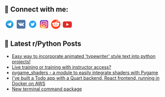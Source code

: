 ## 🔎 Connect with me:
[<img src="https://github.com/bullbesh/bullbesh/blob/main/images/Telegram.png" width="32" height="32" />](https://t.me/bullbesh)
[<img src="https://github.com/bullbesh/bullbesh/blob/main/images/VK.png" width="32" height="32" />](https://vk.com/bullbesh)
[<img src="https://github.com/bullbesh/bullbesh/blob/main/images/Twitter.png" width="32" height="32" />](https://twitter.com/bullbesh1)
[<img src="https://github.com/bullbesh/bullbesh/blob/main/images/Instagram.png" width="32" height="32" />](https://www.instagram.com/bullbesh)
[<img src="https://github.com/bullbesh/bullbesh/blob/main/images/Reddit.png" width="32" height="32" />](https://www.reddit.com/user/bullbesh)
[<img src="https://github.com/bullbesh/bullbesh/blob/main/images/YouTube.png" width="32" height="32" />](https://www.youtube.com/channel/UCtfjRs6uzgq5mfm8S06WTcg)

## 📕 Latest r/Python Posts
<!-- BLOG-POST-LIST:START -->
- [Easy way to incorporate animated &#39;typewriter&#39; style text into python projects!](https://www.reddit.com/r/Python/comments/xojzpe/easy_way_to_incorporate_animated_typewriter_style/)
- [Live training or training with instructor access?](https://www.reddit.com/r/Python/comments/xoj6l7/live_training_or_training_with_instructor_access/)
- [pygame_shaders - a module to easily integrate shaders with Pygame](https://www.reddit.com/r/Python/comments/xohsk6/pygame_shaders_a_module_to_easily_integrate/)
- [I&#39;ve built a Todo app with a Quart backend, React frontend, running in Docker on AWS](https://www.reddit.com/r/Python/comments/xoh1oo/ive_built_a_todo_app_with_a_quart_backend_react/)
- [New terminal command package](https://www.reddit.com/r/Python/comments/xogowt/new_terminal_command_package/)
<!-- BLOG-POST-LIST:END -->
